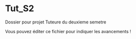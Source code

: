 # Tut_S2
Dossier pour projet Tuteure du deuxieme semetre

Vous pouvez éditer ce fichier pour indiquer les avancements !

